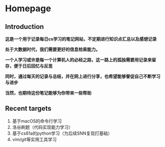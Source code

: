 # Homepage

## Introduction
**这是一个用于记录每日cs学习的笔记网站，不定期进行知识点汇总以及感想记录**   

**处于大数据时代，我们需要更好的信息检索能力。** 

**一个人学习或许是每一个计算机人的必经之路，这一路上的孤独需要用记录来留存，便于日后回忆与反思**  

**同时，通过每天的记录与总结，并在网上进行分享，也希望能够督促自己不断学习与进步**  

**当然，也期待这份笔记能够为你带来一些帮助**

## Recent targets
1. 基于macOS的命令行学习
2. 洛谷刷题（代码实现能力学习）
3. 基于cs61a的python学习（为后续SNN复现打基础）
4. vim/git等实用工具学习